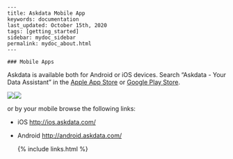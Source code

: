 
    ---
    title: Askdata Mobile App
    keywords: documentation
    last_updated: October 15th, 2020
    tags: [getting_started]
    sidebar: mydoc_sidebar
    permalink: mydoc_about.html
    ---

    ### Mobile Apps

  


Askdata is available both for Android or iOS devices. Search “Askdata - Your Data Assistant” in the [Apple App Store](http://ios.askdata.com/) or [Google Play Store](http://android.askdata.com/).

  


![](https://uploads-ssl.webflow.com/5dff758010bfa7356f98e395/5f589d326ef315cfa73808db_AZdb82-3jBdtcZsNwWeE2LfhUcJucEoSJ_8d8N-hVZIEmv8iwPHF3vqXnIHYPr91M2Gte4JEjaguhig0JN0aJ7Og7CCZ41ZTxY0v-eWRAbppNRYpcKJhWbeL78S2hzO1TGGiPAdW.jpeg)![](https://uploads-ssl.webflow.com/5dff758010bfa7356f98e395/5f589d322e38387d9ece8b27_r_vLj8EE6dUb9hfwG8SF-WmbQw6WC3WGUg0B3-dryfnHXu1TmWkWPKBTWisHBrEJGAwzSGWWxGef5bLKDMTcupUKb1z9txgLqW2PYxTiC8SoimsVQMYaTEoUCZD1V84RE5ptDH1k.jpeg)  


or by your mobile browse the following links:

  



* iOS <http://ios.askdata.com/>
* Android <http://android.askdata.com/>

  




    {% include links.html %}

    